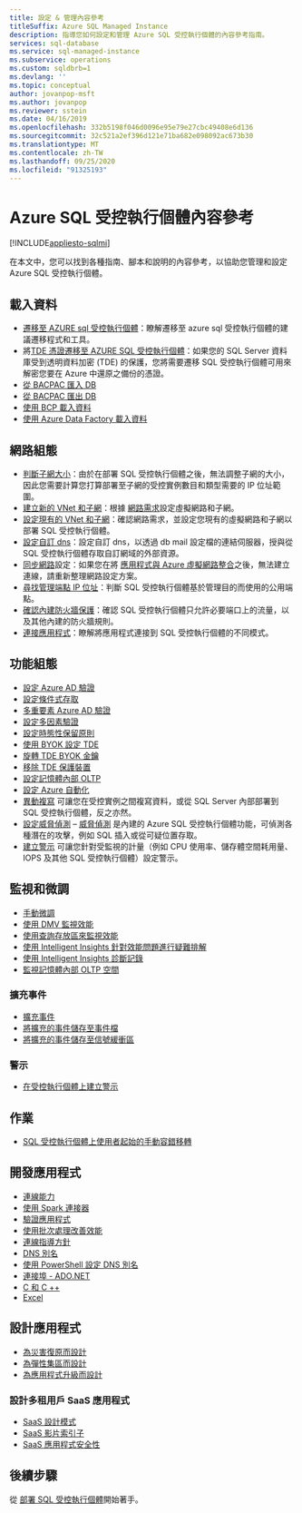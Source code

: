 ```yaml
---
title: 設定 & 管理內容參考
titleSuffix: Azure SQL Managed Instance
description: 指導您如何設定和管理 Azure SQL 受控執行個體的內容參考指南。
services: sql-database
ms.service: sql-managed-instance
ms.subservice: operations
ms.custom: sqldbrb=1
ms.devlang: ''
ms.topic: conceptual
author: jovanpop-msft
ms.author: jovanpop
ms.reviewer: sstein
ms.date: 04/16/2019
ms.openlocfilehash: 332b5198f046d0096e95e79e27cbc49408e6d136
ms.sourcegitcommit: 32c521a2ef396d121e71ba682e098092ac673b30
ms.translationtype: MT
ms.contentlocale: zh-TW
ms.lasthandoff: 09/25/2020
ms.locfileid: "91325193"
---
```

# <a name="azure-sql-managed-instance-content-reference"></a>Azure SQL 受控執行個體內容參考
[!INCLUDE[appliesto-sqlmi](../includes/appliesto-sqlmi.md)]

在本文中，您可以找到各種指南、腳本和說明的內容參考，以協助您管理和設定 Azure SQL 受控執行個體。

## <a name="load-data"></a>載入資料

- [遷移至 AZURE sql 受控執行個體](migrate-to-instance-from-sql-server.md)：瞭解遷移至 azure sql 受控執行個體的建議遷移程式和工具。
- 將[TDE 憑證遷移至 AZURE SQL 受控執行個體](tde-certificate-migrate.md)：如果您的 SQL Server 資料庫受到透明資料加密 (TDE) 的保護，您將需要遷移 SQL 受控執行個體可用來解密您要在 Azure 中還原之備份的憑證。
- [從 BACPAC 匯入 DB](../database/database-import.md)
- [從 BACPAC 匯出 DB](../database/database-export.md)
- [使用 BCP 載入資料](../load-from-csv-with-bcp.md)
- [使用 Azure Data Factory 載入資料](../../data-factory/connector-azure-sql-database.md?toc=/azure/sql-database/toc.json)

## <a name="network-configuration"></a>網路組態

- [判斷子網大小](vnet-subnet-determine-size.md)：由於在部署 SQL 受控執行個體之後，無法調整子網的大小，因此您需要計算您打算部署至子網的受控實例數目和類型需要的 IP 位址範圍。 
- [建立新的 VNet 和子網](virtual-network-subnet-create-arm-template.md)：根據 [網路需求](connectivity-architecture-overview.md#network-requirements)設定虛擬網路和子網。 
- [設定現有的 VNet 和子網](vnet-existing-add-subnet.md)：確認網路需求，並設定您現有的虛擬網路和子網以部署 SQL 受控執行個體。 
- [設定自訂 dns](custom-dns-configure.md)：設定自訂 dns，以透過 db mail 設定檔的連結伺服器，授與從 SQL 受控執行個體存取自訂網域的外部資源。 
- [同步網路](azure-app-sync-network-configuration.md)設定：如果您在將 [應用程式與 Azure 虛擬網路整合](../../app-service/web-sites-integrate-with-vnet.md)之後，無法建立連線，請重新整理網路設定方案。
- [尋找管理端點 IP 位址](management-endpoint-find-ip-address.md)：判斷 SQL 受控執行個體基於管理目的而使用的公用端點。 
- [確認內建防火牆保護](management-endpoint-verify-built-in-firewall.md)：確認 SQL 受控執行個體只允許必要端口上的流量，以及其他內建的防火牆規則。 
- [連接應用程式](connect-application-instance.md)：瞭解將應用程式連接到 SQL 受控執行個體的不同模式。

## <a name="feature-configuration"></a>功能組態

- [設定 Azure AD 驗證](../database/authentication-aad-configure.md)
- [設定條件式存取](../database/conditional-access-configure.md)
- [多重要素 Azure AD 驗證](../database/authentication-mfa-ssms-overview.md)
- [設定多因素驗證](../database/authentication-mfa-ssms-configure.md)
- [設定時態性保留原則](../database/temporal-tables-retention-policy.md)
- [使用 BYOK 設定 TDE](../database/transparent-data-encryption-byok-configure.md)
- [旋轉 TDE BYOK 金鑰](../database/transparent-data-encryption-byok-key-rotation.md)
- [移除 TDE 保護裝置](../database/transparent-data-encryption-byok-remove-tde-protector.md)
- [設定記憶體內部 OLTP](../in-memory-oltp-configure.md)
- [設定 Azure 自動化](../database/automation-manage.md)
- [異動複寫](replication-between-two-instances-configure-tutorial.md) 可讓您在受控實例之間複寫資料，或從 SQL Server 內部部署到 SQL 受控執行個體，反之亦然。
- [設定威脅偵測](threat-detection-configure.md) – [威脅偵測](../database/threat-detection-overview.md) 是內建的 Azure SQL 受控執行個體功能，可偵測各種潛在的攻擊，例如 SQL 插入或從可疑位置存取。 
- [建立警示](alerts-create.md) 可讓您針對受監視的計量（例如 CPU 使用率、儲存體空間耗用量、IOPS 及其他 SQL 受控執行個體）設定警示。 

## <a name="monitoring-and-tuning"></a>監視和微調

- [手動微調](../database/performance-guidance.md)
- [使用 DMV 監視效能](../database/monitoring-with-dmvs.md)
- [使用查詢存放區來監視效能](https://docs.microsoft.com/sql/relational-databases/performance/best-practice-with-the-query-store#Insight)
- [使用 Intelligent Insights 針對效能問題進行疑難排解](../database/intelligent-insights-troubleshoot-performance.md)
- [使用 Intelligent Insights 診斷記錄](../database/intelligent-insights-use-diagnostics-log.md)
- [監視記憶體內部 OLTP 空間](../in-memory-oltp-monitor-space.md)

### <a name="extended-events"></a>擴充事件

- [擴充事件](../database/xevent-db-diff-from-svr.md)
- [將擴充的事件儲存至事件檔](../database/xevent-code-event-file.md)
- [將擴充的事件儲存至信號緩衝區](../database/xevent-code-ring-buffer.md)

### <a name="alerting"></a>警示

- [在受控執行個體上建立警示](alerts-create.md)

## <a name="operations"></a>作業

- [SQL 受控執行個體上使用者起始的手動容錯移轉](user-initiated-failover.md)

## <a name="develop-applications"></a>開發應用程式

- [連線能力](../database/connect-query-content-reference-guide.md#libraries)
- [使用 Spark 連接器](../../cosmos-db/spark-connector.md)
- [驗證應用程式](../database/application-authentication-get-client-id-keys.md)
- [使用批次處理改善效能](../performance-improve-use-batching.md)
- [連線指導方針](../database/troubleshoot-common-connectivity-issues.md)
- [DNS 別名](../database/dns-alias-overview.md)
- [使用 PowerShell 設定 DNS 別名](../database/dns-alias-powershell-create.md)
- [連接埠 - ADO.NET](../database/adonet-v12-develop-direct-route-ports.md)
- [C 和 C ++](../database/develop-cplusplus-simple.md)
- [Excel](../database/connect-excel.md)

## <a name="design-applications"></a>設計應用程式

- [為災害復原而設計](../database/designing-cloud-solutions-for-disaster-recovery.md)
- [為彈性集區而設計](../database/disaster-recovery-strategies-for-applications-with-elastic-pool.md)
- [為應用程式升級而設計](../database/manage-application-rolling-upgrade.md)

### <a name="design-multi-tenant-saas-applications"></a>設計多租用戶 SaaS 應用程式

- [SaaS 設計模式](../database/saas-tenancy-app-design-patterns.md)
- [SaaS 影片索引子](../database/saas-tenancy-video-index-wingtip-brk3120-20171011.md)
- [SaaS 應用程式安全性](../database/saas-tenancy-elastic-tools-multi-tenant-row-level-security.md)

## <a name="next-steps"></a>後續步驟

從 [部署 SQL 受控執行個體](instance-create-quickstart.md)開始著手。
